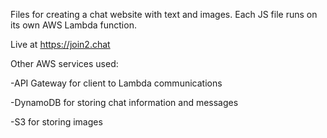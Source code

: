Files for creating a chat website with text and images.
Each JS file runs on its own AWS Lambda function.

Live at https://join2.chat

Other AWS services used:

-API Gateway for client to Lambda communications

-DynamoDB for storing chat information and messages

-S3 for storing images

